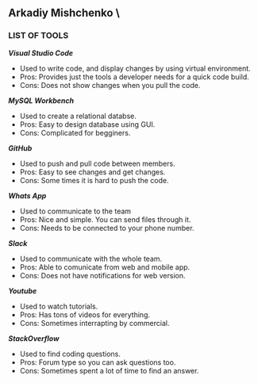 ## Arkadiy Mishchenko \

### LIST OF TOOLS
**_Visual Studio Code_**

  * Used to write code, and display changes by using virtual environment.
  * Pros:  Provides just the tools a developer needs for a quick code build.
  * Cons: Does not show changes when you pull the code.
  
**_MySQL Workbench_**
  
  * Used to create a relational databse.
  * Pros: Easy to design database using GUI.
  * Cons: Complicated for begginers.

**_GitHub_**

  * Used to push and pull code between members.
  * Pros: Easy to see changes and get changes.
  * Cons: Some times it is hard to push the code.
  
 **_Whats App_**
 
   * Used to communicate to the team
   * Pros: Nice and simple. You can send files through it.
   * Cons: Needs to be connected to your phone number.

 **_Slack_**
 
   * Used to communicate with the whole team.
   * Pros: Able to comunicate from web and mobile app.
   * Cons: Does not have notifications for web version.
   
**_Youtube_**

  * Used to watch tutorials.
  * Pros: Has tons of videos for everything.
  * Cons: Sometimes interrapting by commercial.
  
  **_StackOverflow_**
  
  * Used to find coding questions.
  * Pros: Forum type so you can ask questions too.
  * Cons: Sometimes spent a lot of time to find an answer.
